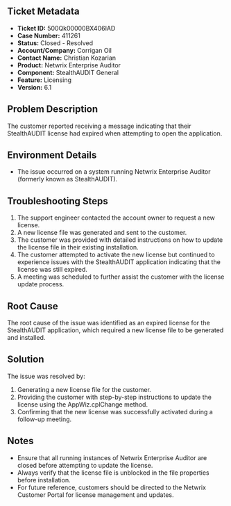 ## Ticket Metadata
- **Ticket ID:** 500Qk00000BX406IAD
- **Case Number:** 411261
- **Status:** Closed - Resolved
- **Account/Company:** Corrigan Oil
- **Contact Name:** Christian Kozarian
- **Product:** Netwrix Enterprise Auditor
- **Component:** StealthAUDIT General
- **Feature:** Licensing
- **Version:** 6.1

## Problem Description
The customer reported receiving a message indicating that their StealthAUDIT license had expired when attempting to open the application.

## Environment Details
- The issue occurred on a system running Netwrix Enterprise Auditor (formerly known as StealthAUDIT).

## Troubleshooting Steps
1. The support engineer contacted the account owner to request a new license.
2. A new license file was generated and sent to the customer.
3. The customer was provided with detailed instructions on how to update the license file in their existing installation.
4. The customer attempted to activate the new license but continued to experience issues with the StealthAUDIT application indicating that the license was still expired.
5. A meeting was scheduled to further assist the customer with the license update process.

## Root Cause
The root cause of the issue was identified as an expired license for the StealthAUDIT application, which required a new license file to be generated and installed.

## Solution
The issue was resolved by:
1. Generating a new license file for the customer.
2. Providing the customer with step-by-step instructions to update the license using the AppWiz.cplChange method.
3. Confirming that the new license was successfully activated during a follow-up meeting.

## Notes
- Ensure that all running instances of Netwrix Enterprise Auditor are closed before attempting to update the license.
- Always verify that the license file is unblocked in the file properties before installation.
- For future reference, customers should be directed to the Netwrix Customer Portal for license management and updates.